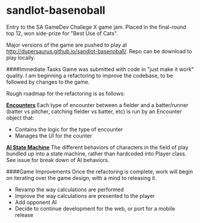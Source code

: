 # sandlot-basenoball
Entry to the SA GameDev Challege X game jam. Placed in the final-round top 12, won side-prize for "Best Use of Cats".

Major versions of the game are pushed to play at http://dupersaurus.github.io/sandlot-basenoball/. Repo can be download to play locally.

####Immediate Tasks
Game was submitted with code in "just make it work" quality. I am beginning a refactoring to improve the codebase, to be followed by changes to the game.

Rough roadmap for the refactoring is as follows:

__[Encounters](https://github.com/dupersaurus/sandlot-basenoball/issues/9)__ 
Each type of encounter between a fielder and a batter/runner (batter vs pitcher, catching fielder vs batter, etc) is run by an Encounter object that: 

* Contains the logic for the type of encounter
* Manages the UI for the counter

__[AI State Machine](https://github.com/dupersaurus/sandlot-basenoball/issues/14)__
The different behaviors of characters in the field of play bundled up into a state machine, rather than hardcoded into Player class. See issue for break down of AI behaviors.

####Game Improvements
Once the refactoring is complete, work will begin on iterating over the game design, with a mind to releasing it. 

* Revamp the way calculations are performed
* Improve the way calculations are presented to the player
* Add opponent AI
* Decide to continue development for the web, or port for a mobile release
